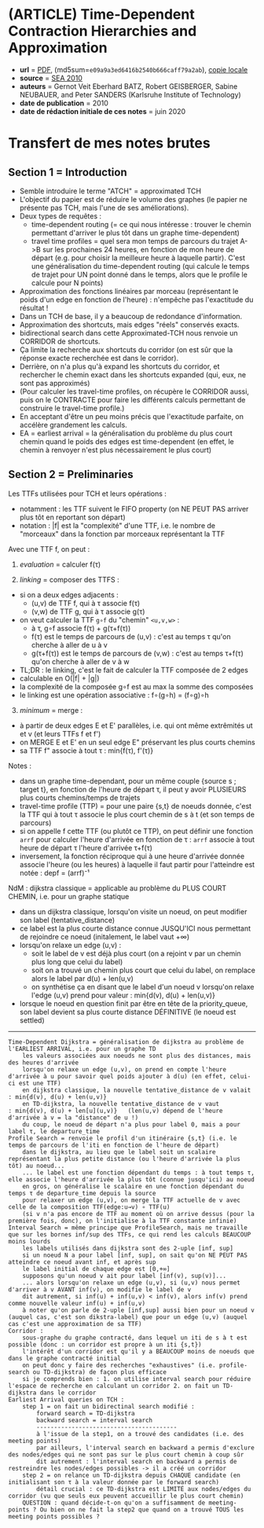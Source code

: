 # (ARTICLE) Time-Dependent Contraction Hierarchies and Approximation

- **url** = [PDF](https://algo2.iti.kit.edu/download/sea10_atch.pdf), (md5sum=`e09a9a3ed6416b2540b666caff79a2ab`), [copie locale](./LOCALCOPIES/sea10_atch.pdf)
- **source** = [SEA 2010](https://dblp.org/db/conf/wea/sea2010.html)
- **auteurs** = Gernot Veit Eberhard BATZ, Robert GEISBERGER, Sabine NEUBAUER, and Peter SANDERS (Karlsruhe Institute of Technology)
- **date de publication** = 2010
- **date de rédaction initiale de ces notes** = juin 2020

# Transfert de mes notes brutes

## Section 1 = Introduction

* Semble introduire le terme "ATCH" = approximated TCH
* L'objectif du papier est de réduire le volume des graphes (le papier ne présente pas TCH, mais l'une de ses améliorations).
* Deux types de requêtes :
    - time-dependent routing (= ce qui nous intéresse : trouver le chemin permettant d'arriver le plus tôt dans un graphe time-dependent)
    - travel time profiles = quel sera mon temps de parcours du trajet A->B sur les prochaines 24 heures, en fonction de mon heure de départ (e.g. pour choisir la meilleure heure à laquelle partir). C'est une généralisation du time-dependent routing (qui calcule le temps de trajet pour UN point donné dans le temps, alors que le profile le calcule pour N points)
* Approximation des fonctions linéaires par morceau (représentant le poids d'un edge en fonction de l'heure) : n'empêche pas l'exactitude du résultat !
* Dans un TCH de base, il y a beaucoup de redondance d'information.
* Approximation des shortcuts, mais edges "réels" conservés exacts.
* bidirectional search dans cette Approximated-TCH nous renvoie un CORRIDOR de shortcuts.
* Ça limite la recherche aux shortcuts du corridor (on est sûr que la réponse exacte recherchée est dans le corridor).
* Derrière, on n'a plus qu'à expand les shortcuts du corridor, et rechercher le chemin exact dans les shortcuts expanded (qui, eux, ne sont pas approximés)
* (Pour calculer les travel-time profiles, on récupère le CORRIDOR aussi, puis on le CONTRACTE pour faire les différents calculs permettant de construire le travel-time profile.)
* En acceptant d'être un peu moins précis que l'exactitude parfaite, on accélère grandement les calculs.
* EA = earliest arrival = la généralisation du problème du plus court chemin quand le poids des edges est time-dependent (en effet, le chemin à renvoyer n'est plus nécessairement le plus court)


## Section 2 = Preliminaries

Les TTFs utilisées pour TCH et leurs opérations :
* notamment : les TTF suivent le FIFO property (on NE PEUT PAS arriver plus tôt en reportant son départ)
* notation : |f| est la "complexité" d'une TTF, i.e. le nombre de "morceaux" dans la fonction par morceaux représentant la TTF

Avec une TTF f, on peut :

1. *evaluation* = calculer f(τ)

2. *linking* = composer des TTFS :
* si on a deux edges adjacents :
    - (u,v) de TTF f, qui à τ associe f(τ)
    - (v,w) de TTF g, qui à τ associe g(τ)
* on veut calculer la TTF `g∘f` du "chemin" `<u,v,w>` :
    - à τ, g∘f associe f(τ) + g(τ+f(τ))
    - f(τ) est le temps de parcours de (u,v) : c'est au temps τ qu'on cherche à aller de u à v
    - g(τ+f(τ)) est le temps de parcours de (v,w) : c'est au temps τ+f(τ) qu'on cherche à aller de v à w
* TL;DR : le linking, c'est le fait de calculer la TTF composée de 2 edges
* calculable en O(|f| + |g|)
* la complexité de la composée g∘f est au max la somme des composées
* le linking est une opération associative : f∘(g∘h) = (f∘g)∘h

3. *minimum* = merge :
* à partir de deux edges E et E' parallèles, i.e. qui ont même extrêmités ut et v (et leurs TTFs f et f')
* on MERGE E et E' en un seul edge E" préservant les plus courts chemins
* sa TTF f" associe à tout τ : min{f(τ), f'(τ)}

Notes :
* dans un graphe time-dependant, pour un même couple {source s ; target t}, en fonction de l'heure de départ τ, il peut y avoir PLUSIEURS plus courts chemins/temps de trajets
* travel-time profile (TTP) = pour une paire {s,t} de noeuds donnée, c'est la TTF qui à tout τ associe le plus court chemin de s à t (et son temps de parcours)
* si on appelle f cette TTF (ou plutôt ce TTP), on peut définir une fonction `arrf` pour calculer l'heure d'arrivée en fonction de τ : `arrf` associe à tout heure de départ τ l'heure d'arrivée τ+f(τ)
* inversement, la fonction réciproque qui à une heure d'arrivée donnée associe l'heure (ou les heures) à laquelle il faut partir pour l'atteindre est notée : depf = (arrf)⁻¹

NdM : dijkstra classique = applicable au problème du PLUS COURT CHEMIN, i.e. pour un graphe statique
* dans un dijkstra classique, lorsqu'on visite un noeud, on peut modifier son label (tentative_distance)
* ce label est la plus courte distance connue JUSQU'ICI nous permettant de rejoindre ce noeud (initalement, le label vaut +∞)
* lorsqu'on relaxe un edge (u,v) :
    - soit le label de v est déjà plus court (on a rejoint v par un chemin plus long que celui du label)
    - soit on a trouvé un chemin plus court que celui du label, on remplace alors le label par  d(u) + len(u,v)
    - on synthétise ça en disant que le label d'un noeud v lorsqu'on relaxe l'edge (u,v) prend pour valeur : min{d(v), d(u) + len(u,v)}
* lorsque le noeud en question finit par être en tête de la priority_queue, son label devient sa plus courte distance DÉFINITIVE (le noeud est settled)


----



	Time-Dependent Dijkstra = généralisation de dijkstra au problème de l'EARLIEST ARRIVAL, i.e. pour un graphe TD
		les valeurs associées aux noeuds ne sont plus des distances, mais des heures d'arrivée
		lorsqu'on relaxe un edge (u,v), on prend en compte l'heure d'arrivée à u pour savoir quel poids ajouter à d(u) (en effet, celui-ci est une TTF)
		en dijkstra classique, la nouvelle tentative_distance de v valait : min{d(v), d(u) + len(u,v)}
		en TD-dijkstra, la nouvelle tentative_distance de v vaut          : min{d(v), d(u) + len[u](u,v)}   (len(u,v) dépend de l'heure d'arrivée à v = la "distance" de u !)
		du coup, le noeud de départ n'a plus pour label 0, mais a pour label τ, le departure_time
	Profile Search = renvoie le profil d'un itinéraire {s,t} (i.e. le temps de parcours de l'iti en fonction de l'heure de départ)
		dans le dijkstra, au lieu que le label soit un scalaire représentant la plus petite distance (ou l'heure d'arrivée la plus tôt) au noeud...
		... le label est une fonction dépendant du temps : à tout temps τ, elle associe l'heure d'arrivée la plus tôt (connue jusqu'ici) au noeud
		en gros, on généralise le scalaire en une fonction dépendant du temps τ de departure_time depuis la source
		pour relaxer un edge (u,v), on merge la TTF actuelle de v avec celle de la composition TTF(edge:u→v) ∘ TTF(u)
		(si v n'a pas encore de TTF au moment où on arrive dessus (pour la première fois, donc), on l'initialise à la TTF constante infinie)
	Interval Search = même principe que ProfileSearch, mais ne travaille que sur les bornes inf/sup des TTFs, ce qui rend les calculs BEAUCOUP moins lourds
		les labels utilisés dans dijkstra sont des 2-uple [inf, sup]
		si un noeud N a pour label [inf, sup], on sait qu'on NE PEUT PAS atteindre ce noeud avant inf, et après sup
		le label initial de chaque edge est [0,+∞]
		supposons qu'un noeud v ait pour label [inf(v), sup(v)]...
		... alors lorsqu'on relaxe un edge (u,v), si (u,v) nous permet d'arriver à v AVANT inf(v), on modifie le label de v
		dit autrement, si inf(u) + inf(u,v) < inf(v), alors inf(v) prend comme nouvelle valeur inf(u) + inf(u,v)
		à noter qu'on parle de 2-uple [inf,sup] aussi bien pour un noeud v (auquel cas, c'est son dikstra-label) que pour un edge (u,v) (auquel cas c'est une approximation de sa TTF)
	Corridor :
		sous-graphe du graphe contracté, dans lequel un iti de s à t est possible (donc : un corridor est propre à un iti {s,t})
		l'intérêt d'un corridor est qu'il y a BEAUCOUP moins de noeuds que dans le graphe contracté initial
		on peut donc y faire des recherches "exhaustives" (i.e. profile-search ou TD-dijkstra) de façon plus efficace
		si je comprends bien : 1. on utilise interval search pour réduire l'espace de recherche en calculant un corridor 2. on fait un TD-dijkstra dans le corridor
	Earliest Arrival queries on TCH :
		step 1 = on fait un bidirectinal search modifié :
			forward search = TD-dijkstra
			backward search = interval search
			----------------------------------------
			à l'issue de la step1, on a trouvé des candidates (i.e. des meeting points)
			par ailleurs, l'interval search en backward a permis d'exclure des nodes/edges qui ne sont pas sur le plus court chemin à coup sûr
			dit autrement : l'interval search en backward a permis de restreindre les nodes/edges possibles -> il a créé un corridor
		step 2 = on relance un TD-dijkstra depuis CHAQUE candidate (en initialisant son τ à la valeur donnée par le forward search)
			détail crucial : ce TD-dijkstra est LIMITÉ aux nodes/edges du corridor (vu que seuls eux peuvent accueillir le plus court chemin)
		QUESTION : quand décide-t-on qu'on a suffisamment de meeting-points ? Ou bien on ne fait la step2 que quand on a trouvé TOUS les meeting points possibles ?
